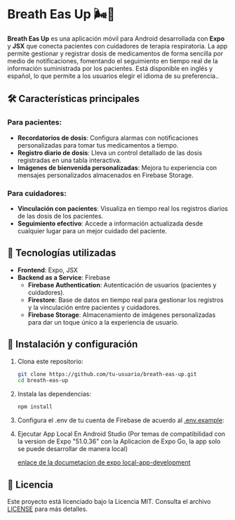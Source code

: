 # Breath Eas Up 🌬️📱  

**Breath Eas Up** es una aplicación móvil para Android desarrollada con **Expo** y **JSX**  que conecta pacientes con cuidadores de terapia respiratoria. La app permite gestionar y registrar dosis de medicamentos de forma sencilla por medio de notificaciones, fomentando el seguimiento en tiempo real de la información suministrada por los pacientes. Está disponible en inglés y español, lo que permite a los usuarios elegir el idioma de su preferencia..  

## 🛠️ Características principales  

### Para pacientes:  
- **Recordatorios de dosis**: Configura alarmas con notificaciones personalizadas para tomar tus medicamentos a tiempo.  
- **Registro diario de dosis**: Lleva un control detallado de las dosis registradas en una tabla interactiva.  
- **Imágenes de bienvenida personalizadas**: Mejora tu experiencia con mensajes personalizados almacenados en Firebase Storage.  

### Para cuidadores:  
- **Vinculación con pacientes**: Visualiza en tiempo real los registros diarios de las dosis de los pacientes.  
- **Seguimiento efectivo**: Accede a información actualizada desde cualquier lugar para un mejor cuidado del paciente.  

## 🔧 Tecnologías utilizadas  

- **Frontend**: Expo, JSX  
- **Backend as a Service**: Firebase  
  - **Firebase Authentication**: Autenticación de usuarios (pacientes y cuidadores).  
  - **Firestore**: Base de datos en tiempo real para gestionar los registros y la vinculación entre pacientes y cuidadores.  
  - **Firebase Storage**: Almacenamiento de imágenes personalizadas para dar un toque único a la experiencia de usuario.  

## 🚀 Instalación y configuración  

1. Clona este repositorio:  
   ```bash
   git clone https://github.com/tu-usuario/breath-eas-up.git
   cd breath-eas-up

2. Instala las dependencias:
   ```bash
   npm install

3. Configura el .env de tu cuenta de Firebase de acuerdo al [.env.example](./.env.example):

5. Ejecutar App Local En Android Studio (Por temas de compatibilidad con la version de Expo "51.0.36" con la Aplicacion de Expo Go, la app solo se puede desarrollar de manera local)

    [enlace de la documetacion de expo local-app-development](https://docs.expo.dev/guides/local-app-development/)

## 📄 Licencia  

Este proyecto está licenciado bajo la Licencia MIT. Consulta el archivo [LICENSE](./LICENSE.md) para más detalles.  



   
